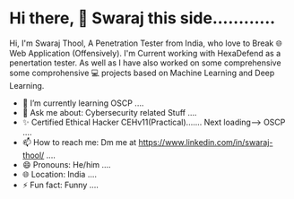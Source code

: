 # Hi there, 👋 Swaraj this side............

<!--
**Zoozoo-BuG/Zoozoo-BuG** is a ✨ _special_ ✨ repository because its `README.md` (this file) appears on your GitHub profile.

Here are some ideas to get you started:

-->
Hi, I'm Swaraj Thool, A Penetration Tester from India, who love to Break 🌐Web Application (Offensively). I'm Current working with HexaDefend as a penertation tester. As well as I have also worked on some comprehensive  some comprohensive 💻 projects based on Machine Learning and Deep Learning.

- 🌱 I’m currently learning OSCP ....
- 💬 Ask me about: Cybersecurity related Stuff ....
- ✨ Certified Ethical Hacker CEHv11(Practical)....... Next loading--> OSCP ....
- 📫 How to reach me: Dm me at https://www.linkedin.com/in/swaraj-thool/ ....  
- 😄 Pronouns: He/him ....
- 🌐 Location: India ....
- ⚡ Fun fact: Funny ....
